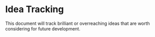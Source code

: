 # Idea Tracking

This document will track brilliant or overreaching ideas that are worth considering for future development.
